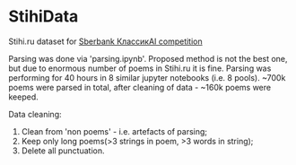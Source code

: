 # StihiData
Stihi.ru dataset for [Sberbank КлассикAI competition](https://classic.sberbank.ai/description)

Parsing was done via 'parsing.ipynb'. Proposed method is not the best one, but due to enormous number of poems in Stihi.ru it is fine. Parsing was performing for 40 hours in 8 similar jupyter notebooks (i.e. 8 pools). ~700k poems were parsed in total, after cleaning of data - ~160k poems were keeped. 

Data cleaning: 
1. Clean from 'non poems' - i.e. artefacts of parsing;
2. Keep only long poems(>3 strings in poem, >3 words in string);
3. Delete  all punctuation. 
